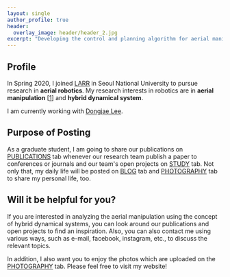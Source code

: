 ```yaml
---
layout: single
author_profile: true
header:
  overlay_image: header/header_2.jpg
excerpt: "Developing the control and planning algorithm for aerial manipulation"
---
```


## Profile
In Spring 2020, I joined <a href="https://larr.snu.ac.kr/" target="_blank">LARR</a> in Seoul National University to pursue research in **aerial robotics**. My research interests in robotics are in **aerial manipulation** [<a href="https://jh-byun.github.io/pub/ICCAS/">1</a>] and **hybrid dynamical system**.  

I am currently working with <a href="https://dongjaelee95.github.io/" target="_blank">Dongjae Lee</a>. 

## Purpose of Posting
As a graduate student, I am going to share our publications on <a href="https://jh-byun.github.io/_pages/pub/index.html">PUBLICATIONS</a> tab whenever our research team publish a paper to conferences or journals and our team's open projects on <a href="https://jh-byun.github.io/_pages/pub/index.html">STUDY</a> tab. Not only that, my daily life will be posted on <a href="https://jh-byun.github.io/_pages/blog/index.html">BLOG</a> tab and <a href="https://jh-byun.github.io/_pages/photography/index.html">PHOTOGRAPHY</a> tab to share my personal life, too.

## Will it be helpful for you?
If you are interested in analyzing the aerial manipulation using the concept of hybrid dynamical systems, you can look around our publications and open projects to find an inspiration. Also, you can also contact me using various ways, such as e-mail, facebook, instagram, etc., to discuss the relevant topics.

In addition, I also want you to enjoy the photos which are uploaded on the <a href="https://jh-byun.github.io/_pages/photography/index.html">PHOTOGRAPHY</a> tab. Please feel free to visit my website!
